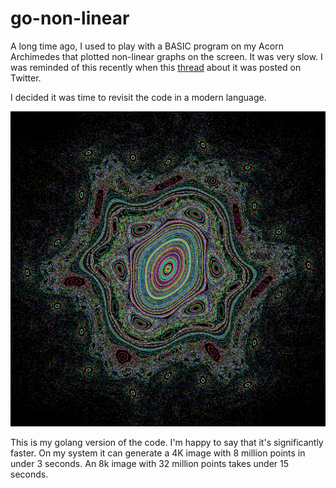 # go-non-linear

A long time ago, I used to play with a BASIC program on my Acorn Archimedes that plotted non-linear graphs on the screen. It was very slow. I was reminded of this recently when this [thread](https://twitter.com/PaulBecherer/status/1336772062149533698) about it was posted on Twitter.

I decided it was time to revisit the code in a modern language.

![Simple Non Linear Plot](sample.png)

This is my golang version of the code. I'm happy to say that it's significantly faster. On my system it can generate a 4K image with 8 million points in under 3 seconds. An 8k image with 32 million points takes under 15 seconds.